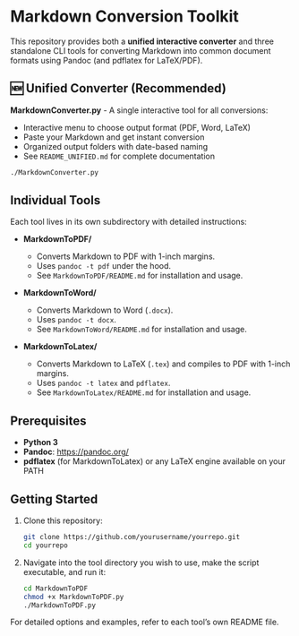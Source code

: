 # Markdown Conversion Toolkit
 
 This repository provides both a **unified interactive converter** and three standalone CLI tools for converting Markdown into common document formats using Pandoc (and pdflatex for LaTeX/PDF).
 
 ## 🆕 Unified Converter (Recommended)
 
 **MarkdownConverter.py** - A single interactive tool for all conversions:
 - Interactive menu to choose output format (PDF, Word, LaTeX)
 - Paste your Markdown and get instant conversion
 - Organized output folders with date-based naming
 - See `README_UNIFIED.md` for complete documentation
 
 ```bash
 ./MarkdownConverter.py
 ```
 
 ## Individual Tools
 
 Each tool lives in its own subdirectory with detailed instructions:
 
 - **MarkdownToPDF/**
   - Converts Markdown to PDF with 1-inch margins.
   - Uses `pandoc -t pdf` under the hood.
   - See `MarkdownToPDF/README.md` for installation and usage.
 
 - **MarkdownToWord/**
   - Converts Markdown to Word (`.docx`).
   - Uses `pandoc -t docx`.
   - See `MarkdownToWord/README.md` for installation and usage.
 
 - **MarkdownToLatex/**
   - Converts Markdown to LaTeX (`.tex`) and compiles to PDF with 1-inch margins.
   - Uses `pandoc -t latex` and `pdflatex`.
   - See `MarkdownToLatex/README.md` for installation and usage.
 
 ## Prerequisites
 
 - **Python 3**
 - **Pandoc**: https://pandoc.org/
 - **pdflatex** (for MarkdownToLatex) or any LaTeX engine available on your PATH
 
 ## Getting Started
 
 1. Clone this repository:
    ```bash
    git clone https://github.com/yourusername/yourrepo.git
    cd yourrepo
    ```
 2. Navigate into the tool directory you wish to use, make the script executable, and run it:
    ```bash
    cd MarkdownToPDF
    chmod +x MarkdownToPDF.py
    ./MarkdownToPDF.py
    ```
 
 For detailed options and examples, refer to each tool’s own README file.